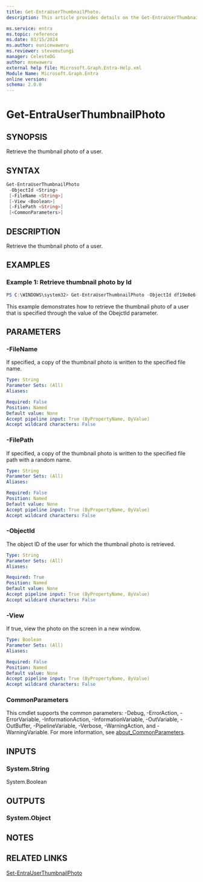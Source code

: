 ```yaml
---
title: Get-EntraUserThumbnailPhoto.
description: This article provides details on the Get-EntraUserThumbnailPhoto command.

ms.service: entra
ms.topic: reference
ms.date: 03/15/2024
ms.author: eunicewaweru
ms.reviewer: stevemutungi
manager: CelesteDG
author: msewaweru
external help file: Microsoft.Graph.Entra-Help.xml
Module Name: Microsoft.Graph.Entra
online version:
schema: 2.0.0
---
```


# Get-EntraUserThumbnailPhoto

## SYNOPSIS
Retrieve the thumbnail photo of a user.

## SYNTAX

```powershell
Get-EntraUserThumbnailPhoto 
 -ObjectId <String> 
 [-FileName <String>] 
 [-View <Boolean>] 
 [-FilePath <String>]
 [<CommonParameters>]
```

## DESCRIPTION
Retrieve the thumbnail photo of a user.

## EXAMPLES

### Example 1: Retrieve thumbnail photo by Id
```powershell
PS C:\WINDOWS\system32> Get-EntraUserThumbnailPhoto -ObjectId df19e8e6-2ad7-453e-87f5-037f6529ae16
```

This example demonstrates how to retrieve the thumbnail photo of a user that is specified through the value of the ObejctId parameter.

## PARAMETERS

### -FileName
If specified, a copy of the thumbnail photo is written to the specified file name.

```yaml
Type: String
Parameter Sets: (All)
Aliases:

Required: False
Position: Named
Default value: None
Accept pipeline input: True (ByPropertyName, ByValue)
Accept wildcard characters: False
```

### -FilePath
If specified, a copy of the thumbnail photo is written to the specified file path with a random name.

```yaml
Type: String
Parameter Sets: (All)
Aliases:

Required: False
Position: Named
Default value: None
Accept pipeline input: True (ByPropertyName, ByValue)
Accept wildcard characters: False
```

### -ObjectId
The object ID of the user for which the thumbnail photo is retrieved.

```yaml
Type: String
Parameter Sets: (All)
Aliases:

Required: True
Position: Named
Default value: None
Accept pipeline input: True (ByPropertyName, ByValue)
Accept wildcard characters: False
```

### -View
If true, view the photo on the screen in a new window.

```yaml
Type: Boolean
Parameter Sets: (All)
Aliases:

Required: False
Position: Named
Default value: None
Accept pipeline input: True (ByPropertyName, ByValue)
Accept wildcard characters: False
```

### CommonParameters
This cmdlet supports the common parameters: -Debug, -ErrorAction, -ErrorVariable, -InformationAction, -InformationVariable, -OutVariable, -OutBuffer, -PipelineVariable, -Verbose, -WarningAction, and -WarningVariable. For more information, see [about_CommonParameters](https://go.microsoft.com/fwlink/?LinkID=113216).

## INPUTS

### System.String
System.Boolean

## OUTPUTS

### System.Object
## NOTES

## RELATED LINKS

[Set-EntraUserThumbnailPhoto](Set-EntraUserThumbnailPhoto.md)
